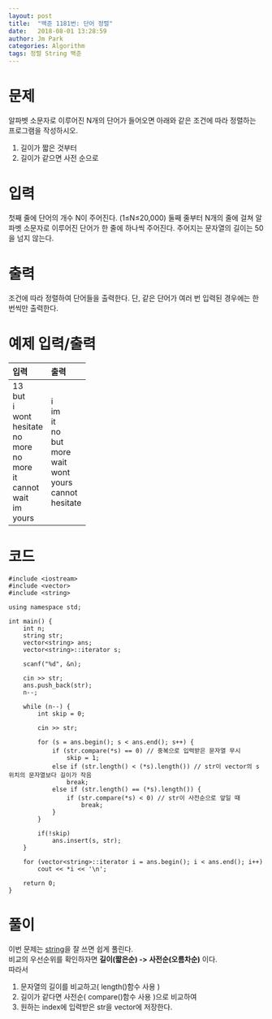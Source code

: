 ```yaml
---
layout: post
title:  "백준 1181번: 단어 정렬"
date:   2018-08-01 13:28:59
author: Jm Park
categories: Algorithm
tags: 정렬 String 백준
---
```


# 문제
알파벳 소문자로 이루어진 N개의 단어가 들어오면 아래와 같은 조건에 따라 정렬하는 프로그램을 작성하시오.  

1. 길이가 짧은 것부터
2. 길이가 같으면 사전 순으로   

# 입력
첫째 줄에 단어의 개수 N이 주어진다. (1≤N≤20,000) 둘째 줄부터 N개의 줄에 걸쳐 알파벳 소문자로 이루어진 단어가 한 줄에 하나씩 주어진다. 주어지는 문자열의 길이는 50을 넘지 않는다.

# 출력
조건에 따라 정렬하여 단어들을 출력한다. 단, 같은 단어가 여러 번 입력된 경우에는 한 번씩만 출력한다.

# 예제 입력/출력

| 입력 | 출력 |
| :--- | :--- |  
| 13<br>but<br>i<br>wont<br>hesitate<br>no<br>more<br>no<br>more<br>it<br>cannot<br>wait<br>im<br>yours | i<br>im<br>it<br>no<br>but<br>more<br>wait<br>wont<br>yours<br>cannot<br>hesitate |

# 코드
```{.cpp}
#include <iostream>
#include <vector>
#include <string>

using namespace std;

int main() {
	int n;
	string str;
	vector<string> ans;
	vector<string>::iterator s;

	scanf("%d", &n);

	cin >> str;
	ans.push_back(str);
	n--; 

	while (n--) {
		int skip = 0;

		cin >> str;

		for (s = ans.begin(); s < ans.end(); s++) { 
			if (str.compare(*s) == 0) // 중복으로 입력받은 문자열 무시
				skip = 1;
			else if (str.length() < (*s).length()) // str이 vector의 s위치의 문자열보다 길이가 작음
				break;
			else if (str.length() == (*s).length()) {
				if (str.compare(*s) < 0) // str이 사전순으로 앞일 때
					break;
			}
		}

		if(!skip)
			ans.insert(s, str);
	}

	for (vector<string>::iterator i = ans.begin(); i < ans.end(); i++)
		cout << *i << '\n';

	return 0;
}
```

# 풀이
이번 문제는 [string](http://makerj.tistory.com/127#string%EA%B0%84%EC%9D%98-%EB%AC%B8%EC%9E%90%EC%97%B4-%EB%B9%84%EA%B5%90)을 잘 쓰면 쉽게 풀린다.  
비교의 우선순위를 확인하자면 **길이(짧은순) -> 사전순(오름차순)** 이다.  
따라서 
1. 문자열의 길이를 비교하고( length()함수 사용 )
2. 길이가 같다면 사전순( compare()함수 사용 )으로 비교하여 
3. 원하는 index에 입력받은 str을 vector에 저장한다.